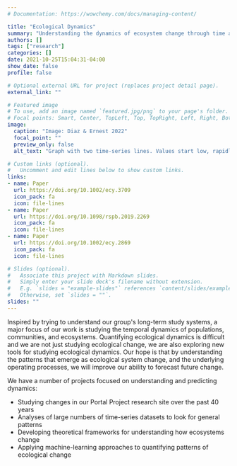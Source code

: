 ```yaml
---
# Documentation: https://wowchemy.com/docs/managing-content/

title: "Ecological Dynamics"
summary: "Understanding the dynamics of ecosystem change through time and the processes driving these changes"
authors: []
tags: ["research"]
categories: []
date: 2021-10-25T15:04:31-04:00
show_date: false
profile: false

# Optional external URL for project (replaces project detail page).
external_link: ""

# Featured image
# To use, add an image named `featured.jpg/png` to your page's folder.
# Focal points: Smart, Center, TopLeft, Top, TopRight, Left, Right, BottomLeft, Bottom, BottomRight.
image:
  caption: "Image: Diaz & Ernest 2022"
  focal_point: ""
  preview_only: false
  alt_text: "Graph with two time-series lines. Values start low, rapidly transition to higher values at the location of a vertical line, remain stead for 10 years, and then rapidly drop at the location of another vertical line."

# Custom links (optional).
#   Uncomment and edit lines below to show custom links.
links:
- name: Paper
  url: https://doi.org/10.1002/ecy.3709
  icon_pack: fa
  icon: file-lines
- name: Paper
  url: https://doi.org/10.1098/rspb.2019.2269
  icon_pack: fa
  icon: file-lines
- name: Paper
  url: https://doi.org/10.1002/ecy.2869
  icon_pack: fa
  icon: file-lines

# Slides (optional).
#   Associate this project with Markdown slides.
#   Simply enter your slide deck's filename without extension.
#   E.g. `slides = "example-slides"` references `content/slides/example-slides.md`.
#   Otherwise, set `slides = ""`.
slides: ""
---
```


Inspired by trying to understand our group's long-term study systems, a major focus of our work is studying the temporal dynamics of populations, communities, and ecosystems. Quantifying ecological dynamics is difficult and we are not just studying ecological change, we are also exploring new tools for studying ecological dynamics. Our hope is that by understanding the patterns that emerge as ecological system change, and the underlying operating processes, we will improve our ability to forecast future change.

We have a number of projects focused on understanding and predicting dynamics:

* Studying changes in our Portal Project research site over the past 40 years
* Analyses of large numbers of time-series datasets to look for general patterns
* Developing theoretical frameworks for understanding how ecosystems change
* Applying machine-learning approaches to quantifying patterns of ecological change
